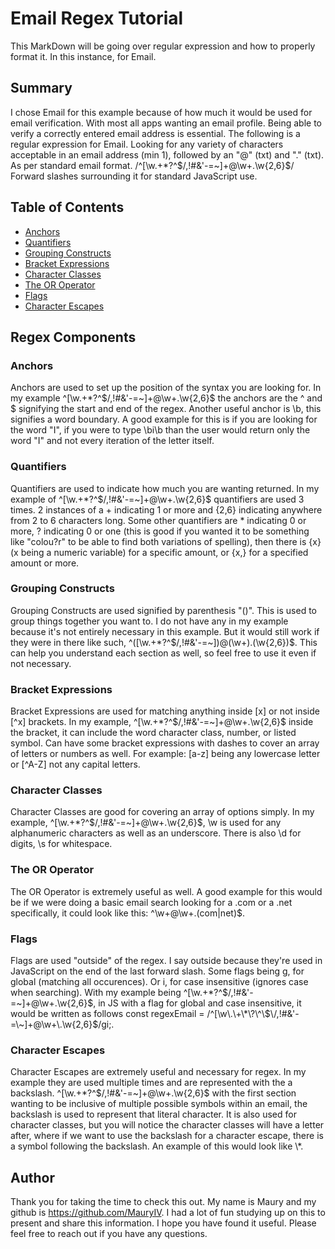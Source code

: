 # Email Regex Tutorial

This MarkDown will be going over regular expression and how to properly format it. In this instance, for Email.

## Summary

I chose Email for this example because of how much it would be used for email verification. With most all apps wanting an email profile. Being able to verify a correctly entered email address is essential. The following is a regular expression for Email. Looking for any variety of characters acceptable in an email address (min 1), followed by an "@" (txt) and "." (txt). As per standard email format. /^[\w\.\+\*\?\^\$\/,!#&'-=~]+@\w+\.\w{2,6}$/ Forward slashes surrounding it for standard JavaScript use.

## Table of Contents

- [Anchors](#anchors)
- [Quantifiers](#quantifiers)
- [Grouping Constructs](#grouping-constructs)
- [Bracket Expressions](#bracket-expressions)
- [Character Classes](#character-classes)
- [The OR Operator](#the-or-operator)
- [Flags](#flags)
- [Character Escapes](#character-escapes)

## Regex Components

### Anchors

Anchors are used to set up the position of the syntax you are looking for. In my example ^[\w\.\+\*\?\^\$\/,!#&'-=~]+@\w+\.\w{2,6}$ the anchors are the ^ and $ signifying the start and end of the regex. Another useful anchor is \b, this signifies a word boundary. A good example for this is if you are looking for the word "I", if you were to type \bi\b than the user would return only the word "I" and not every iteration of the letter itself.

### Quantifiers

Quantifiers are used to indicate how much you are wanting returned. In my example of ^[\w\.\+\*\?\^\$\/,!#&'-=~]+@\w+\.\w{2,6}$ quantifiers are used 3 times. 2 instances of a + indicating 1 or more and {2,6} indicating anywhere from 2 to 6 characters long. Some other quantifiers are \* indicating 0 or more, ? indicating 0 or one (this is good if you wanted it to be something like "colou?r" to be able to find both variations of spelling), then there is {x} (x being a numeric variable) for a specific amount, or {x,} for a specified amount or more.

### Grouping Constructs

Grouping Constructs are used signified by parenthesis "()". This is used to group things together you want to. I do not have any in my example because it's not entirely necessary in this example. But it would still work if they were in there like such, ^([\w\.\+\*\?\^\$\/,!#&'-=~])@(\w+)\.(\w{2,6})$. This can help you understand each section as well, so feel free to use it even if not necessary.

### Bracket Expressions

Bracket Expressions are used for matching anything inside [x] or not inside [^x] brackets. In my example, ^[\w\.\+\*\?\^\$\/,!#&'-=~]+@\w+\.\w{2,6}$ inside the bracket, it can include the word character class, number, or listed symbol. Can have some bracket expressions with dashes to cover an array of letters or numbers as well. For example: [a-z] being any lowercase letter or [^A-Z] not any capital letters.

### Character Classes

Character Classes are good for covering an array of options simply. In my example, ^[\w\.\+\*\?\^\$\/,!#&'-=~]+@\w+\.\w{2,6}$, \w is used for any alphanumeric characters as well as an underscore. There is also \d for digits, \s for whitespace.

### The OR Operator

The OR Operator is extremely useful as well. A good example for this would be if we were doing a basic email search looking for a .com or a .net specifically, it could look like this: ^\w+@\w+\.(com|net)$.

### Flags

Flags are used "outside" of the regex. I say outside because they're used in JavaScript on the end of the last forward slash. Some flags being g, for global (matching all occurences). Or i, for case insensitive (ignores case when searching). With my example being ^[\w\.\+\*\?\^\$\/,!#&'-=\~]+@\w+\.\w{2,6}$, in JS with a flag for global and case insensitive, it would be written as follows const regexEmail = /^[\w\.\+\*\?\^\$\/,!#&'-=\~]+@\w+\.\w{2,6}$/gi;.

### Character Escapes

Character Escapes are extremely useful and necessary for regex. In my example they are used multiple times and are represented with the a backslash. ^[\w\.\+\*\?\^\$\/,!#&'-=~]+@\w+\.\w{2,6}$ with the first section wanting to be inclusive of multiple possible symbols within an email, the backslash is used to represent that literal character. It is also used for character classes, but you will notice the character classes will have a letter after, where if we want to use the backslash for a character escape, there is a symbol following the backslash. An example of this would look like \\*.

## Author

Thank you for taking the time to check this out. My name is Maury and my github is https://github.com/MauryIV. I had a lot of fun studying up on this to present and share this information. I hope you have found it useful. Please feel free to reach out if you have any questions.
